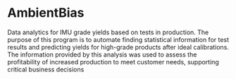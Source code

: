 # AmbientBias
Data analytics for IMU grade yields based on tests in production.
The purpose of this program is to automate finding statistical information for test results and predicting yields for high-grade products after ideal calibrations.
The information provided by this analysis was used to assess the profitability of increased production to meet customer needs, supporting critical business decisions 
